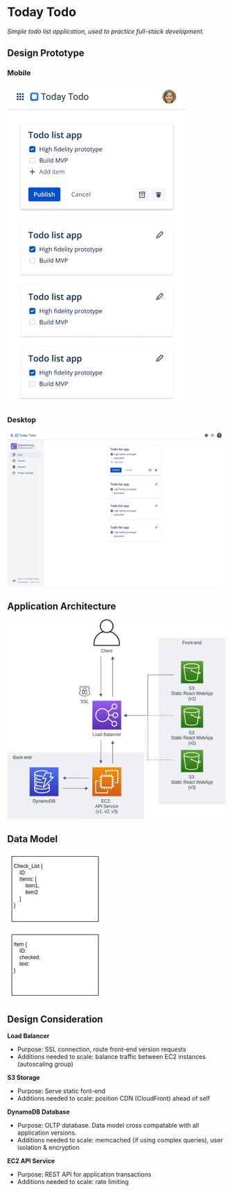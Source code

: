 # Today Todo
_Simple todo list application, used to practice full-stack development._

## Design Prototype
### Mobile  
![mobile-ui](docs/images/prototype-mobile.png)  

### Desktop
![desktop-ui](docs/images/prototype-desktop.png)

## Application Architecture
![architecture](docs/images/architecture.png)

## Data Model
![data-model](docs/images/data_model.png)

## Design Consideration
**Load Balancer**  
- Purpose: SSL connection, route front-end version requests  
- Additions needed to scale: balance traffic between EC2 instances (autoscaling group)  

**S3 Storage**  
- Purpose: Serve static font-end  
- Additions needed to scale: position CDN (CloudFront) ahead of self  

**DynamoDB Database**
- Purpose: OLTP database. Data model cross compatable with all application versions.  
- Additions needed to scale: memcached (if using complex queries), user isolation & encryption  

**EC2 API Service**  
- Purpose: REST API for application transactions  
- Additions needed to scale: rate limiting
